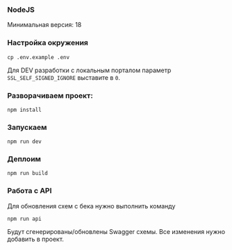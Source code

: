 ### NodeJS

Минимальная версия: 18

### Настройка окружения
```
cp .env.example .env
```

Для DEV разработки с локальным порталом параметр `SSL_SELF_SIGNED_IGNORE` выставите в `0`.

### Разворачиваем проект:
```
npm install
```

### Запускаем
```
npm run dev
```

### Деплоим
```
npm run build
```

### Работа с API
Для обновления схем с бека нужно выполнить команду
```
npm run api
```
Будут сгенерированы/обновлены Swagger схемы.
Все изменения нужно добавить в проект.
